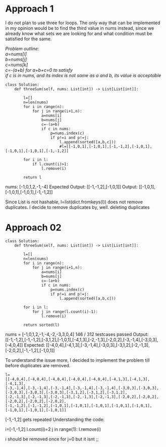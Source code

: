 # Approach 1

I do not plan to use three for loops.
The only way that can be implemented in my opinion would be to find the third value in nums instead, since we already know what sets we are looking for and what condition must be satisfied for the same.

*Problem outline:<br>
a=nums[i]<br>
b=nums[j]<br>
c=nums[k]<br>
c=-(a+b) for a+b+c=0 to satisfy<br>
if c is in nums, and its index is not same as a and b, its value is acceptable*<br>

```
class Solution:
    def threeSum(self, nums: List[int]) -> List[List[int]]:

        l=[]
        n=len(nums)
        for i in range(n):
            for j in range(i+1,n):
                a=nums[i]
                b=nums[j]
                c=-(a+b)
                if c in nums:
                    p=nums.index(c)
                    if p!=i and p!=j:
                        l.append(sorted([a,b,c]))
                        #l=[[-1,0,1],[-1,0,1],[-1,-1,2],[-1,0,1],[-1,0,1],[-1,0,1],[-1,-1,2]]
        
        for i in l:
            if l.count(i)>1:
                l.remove(i)
        
        return l
```
nums: [-1,0,1,2,-1,-4]
Expected Output: [[-1,-1,2],[-1,0,1]]
Output: [[-1,0,1],[-1,0,1],[-1,0,1],[-1,-1,2]]

Since List is not hashable, l=list(dict.fromkeys(l)) does not remove duplicates.
I decide to remove duplicates by, well. deleting duplicates

# Approach 02
```
class Solution:
    def threeSum(self, nums: List[int]) -> List[List[int]]:

        l=[]
        n=len(nums)
        for i in range(n):
            for j in range(i+1,n):
                a=nums[i]
                b=nums[j]
                c=-(a+b)
                if c in nums:
                    p=nums.index(c)
                    if p!=i and p!=j:
                        l.append(sorted([a,b,c]))
        
        for i in l:
            for j in range(l.count(i)-1):
                l.remove(i)
        
        return sorted(l)
```

nums = [-1,0,1,2,-1,-4,-2,-3,3,0,4]
146 / 312 testcases passed
Output:
[[-1,-1,2],[-1,-1,2],[-3,1,2],[-1,0,1],[-4,1,3],[-2,-1,3],[-2,0,2],[-3,-1,4],[-3,0,3],[-4,0,4]]
Expected:
[[-4,0,4],[-4,1,3],[-3,-1,4],[-3,0,3],[-3,1,2],[-2,-1,3],[-2,0,2],[-1,-1,2],[-1,0,1]]




To understand the issue more, I decided to implement the problem till before duplicates are removed.
```
l=
[[-4,0,4],[-4,0,4],[-4,0,4],[-4,0,4],[-4,0,4],[-4,1,3],[-4,1,3],[-4,1,3],
[-3,-1,4],[-3,-1,4],[-3,-1,4],[-3,-1,4],[-3,-1,4],[-3,0,3],[-3,0,3],[-3,0,3],[-3,0,3],[-3,0,3],[-3,1,2],[-3,1,2],[-3,1,2],
[-2,-1,3],[-2,-1,3],[-2,-1,3],[-2,-1,3],[-2,-1,3],[-2,0,2],[-2,0,2],[-2,0,2],[-2,0,2],[-2,0,2],
[-1,-1,2],[-1,-1,2],[-1,0,1],[-1,0,1],[-1,0,1],[-1,0,1],[-1,0,1],[-1,0,1],[-1,0,1],[-1,0,1]]
```
[-1,-1,2] gets repeated
Understanding the code:

i=[-1,-1,2]
l.count(i)=2
j in range(1):
    l.remove(i)
    
i should be removed once for j=0
but it isnt ;;
